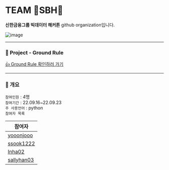 
# TEAM 🌟SBH🌟
**신한금융그룹 빅데이터 해커톤** github organization입니다.     

![image](https://user-images.githubusercontent.com/60427387/189111994-b48a81e6-b8fc-4c8d-a7a6-a09b661b8551.png)

---
### 📎 Project - Ground Rule

[👍 Ground Rule 확인하러 가기](https://github.com/SMWU-SBH/.github/blob/main/readme.md)

---

### 📍 개요
`참여인원` : 4명    
`참여기간` : 22.09.16~22.09.23    
`주 사용언어` : python    
`참여자 목록`

|참여자|
|------|
|[yooonjooo](https://github.com/yooonjooo)|
|[ssook1222](https://github.com/ssook1222)|
|[Inha02](https://github.com/orgs/SMWU-SBH/people/Inha02)|
|[sallyhan03](https://github.com/sallyhan03)|






